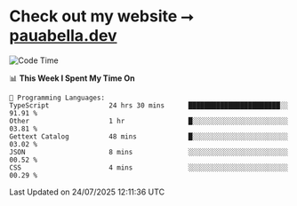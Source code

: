 # Check out my website ⭢ [pauabella.dev](https://pauabella.dev)

<!--START_SECTION:waka-->
![Code Time](http://img.shields.io/badge/Code%20Time-4%2C629%20hrs%2030%20mins-blue)

📊 **This Week I Spent My Time On** 

```text
💬 Programming Languages: 
TypeScript               24 hrs 30 mins      ███████████████████████░░   91.91 % 
Other                    1 hr                █░░░░░░░░░░░░░░░░░░░░░░░░   03.81 % 
Gettext Catalog          48 mins             █░░░░░░░░░░░░░░░░░░░░░░░░   03.02 % 
JSON                     8 mins              ░░░░░░░░░░░░░░░░░░░░░░░░░   00.52 % 
CSS                      4 mins              ░░░░░░░░░░░░░░░░░░░░░░░░░   00.29 % 
```


 Last Updated on 24/07/2025 12:11:36 UTC
<!--END_SECTION:waka-->
